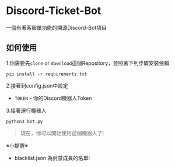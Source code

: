 # Discord-Ticket-Bot
一個有著客服單功能的開源Discord-Bot項目

## 如何使用
1.你需要先`clone` or `download`這個Repository，並照著下列步驟安裝依賴  

```shell
pip install -r requirements.txt
```

2.接著到config.json中設定
* `TOKEN` - 你的Discord機器人Token

3.接著運行機器人  
```
python3 bot.py
```
> 現在，你可以開始使用這個機器人了!

※小提醒※
* blacklist.json 為封禁成員的名單!
